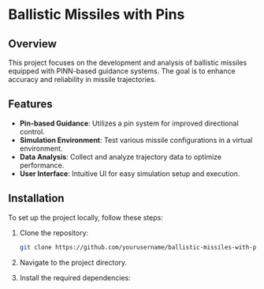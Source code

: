 # Ballistic Missiles with Pins

## Overview

This project focuses on the development and analysis of ballistic missiles equipped with PINN-based guidance systems. The goal is to enhance accuracy and reliability in missile trajectories.

## Features

- **Pin-based Guidance**: Utilizes a pin system for improved directional control.
- **Simulation Environment**: Test various missile configurations in a virtual environment.
- **Data Analysis**: Collect and analyze trajectory data to optimize performance.
- **User Interface**: Intuitive UI for easy simulation setup and execution.

## Installation

To set up the project locally, follow these steps:

1. Clone the repository:
   ```bash
   git clone https://github.com/yourusername/ballistic-missiles-with-pins.git
   ```

2. Navigate to the project directory.
3. Install the required dependencies:

